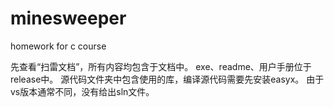# minesweeper
 homework for c course
  
先查看“扫雷文档”，所有内容均包含于文档中。
exe、readme、用户手册位于release中。
源代码文件夹中包含使用的库，编译源代码需要先安装easyx。
由于vs版本通常不同，没有给出sln文件。
